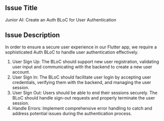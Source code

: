 ## Issue Title
Junior AI: Create an Auth BLoC for User Authentication

## Issue Description
In order to ensure a secure user experience in our Flutter app, we require a sophisticated Auth BLoC to handle user authentication effectively.
1. User Sign Up: The BLoC should support new user registration, validating user input and communicating with the backend to create a new user account.
2. User Sign In: The BLoC should facilitate user login by accepting user credentials, verifying them with the backend, and managing the user session.
3. User Sign Out: Users should be able to end their sessions securely. The BLoC should handle sign-out requests and properly terminate the user session.
3. Handle Errors: Implement comprehensive error handling to catch and address potential issues during the authentication process.